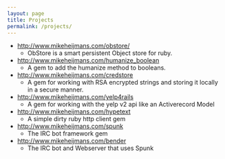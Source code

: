 ```yaml
---
layout: page
title: Projects
permalink: /projects/
---
```



  * <a target="_blank" href="http://www.mikeheijmans.com/obstore/">http://www.mikeheijmans.com/obstore/</a>
    * <span class="small">ObStore is a smart persistent Object store for ruby.</span>
  * <a target="_blank" href="http://www.mikeheijmans.com/humanize_boolean">http://www.mikeheijmans.com/humanize_boolean</a>
    * <span class="small">A gem to add the humanize method to booleans.</span>
  * <a target="_blank" href="http://www.mikeheijmans.com/credstore">http://www.mikeheijmans.com/credstore</a>
    * <span class="small">A gem for working with RSA encrypted strings and storing it locally in a secure manner.</span>
  * <a target="_blank" href="http://www.mikeheijmans.com/yelp4rails">http://www.mikeheijmans.com/yelp4rails</a>
    * <span class="small">A gem for working with the yelp v2 api like an Activerecord Model</span>
  * <a target="_blank" href="http://www.mikeheijmans.com/hypetext">http://www.mikeheijmans.com/hypetext</a>
    * <span class="small">A simple dirty ruby http client gem</span>
  * <a target="_blank" href="http://www.mikeheijmans.com/spunk">http://www.mikeheijmans.com/spunk</a>
    * <span class="small">The IRC bot framework gem</span>
  * <a target="_blank" href="http://www.mikeheijmans.com/bender">http://www.mikeheijmans.com/bender</a>
    * <span class="small">The IRC bot and Webserver that uses Spunk</span>
